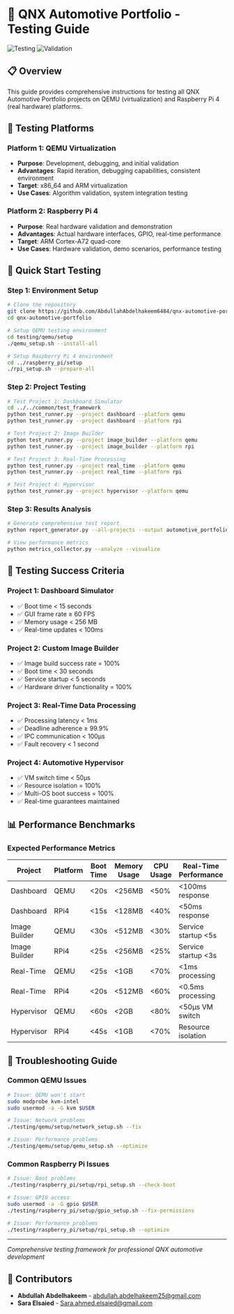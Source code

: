 # 🧪 QNX Automotive Portfolio - Testing Guide

![Testing](https://img.shields.io/badge/Testing-QEMU%20%7C%20RaspberryPi4-green.svg)
![Validation](https://img.shields.io/badge/Validation-Automated-blue.svg)

## 📋 Overview

This guide provides comprehensive instructions for testing all QNX Automotive Portfolio projects on QEMU (virtualization) and Raspberry Pi 4 (real hardware) platforms.

## 🎯 Testing Platforms

### Platform 1: QEMU Virtualization
- **Purpose**: Development, debugging, and initial validation
- **Advantages**: Rapid iteration, debugging capabilities, consistent environment
- **Target**: x86_64 and ARM virtualization
- **Use Cases**: Algorithm validation, system integration testing

### Platform 2: Raspberry Pi 4
- **Purpose**: Real hardware validation and demonstration
- **Advantages**: Actual hardware interfaces, GPIO, real-time performance
- **Target**: ARM Cortex-A72 quad-core
- **Use Cases**: Hardware validation, demo scenarios, performance testing

## 🚀 Quick Start Testing

### Step 1: Environment Setup
```bash
# Clone the repository
git clone https://github.com/AbdullahAbdelhakeem6484/qnx-automotive-portfolio.git
cd qnx-automotive-portfolio

# Setup QEMU testing environment
cd testing/qemu/setup
./qemu_setup.sh --install-all

# Setup Raspberry Pi 4 environment
cd ../raspberry_pi/setup
./rpi_setup.sh --prepare-all
```

### Step 2: Project Testing
```bash
# Test Project 1: Dashboard Simulator
cd ../../common/test_framework
python test_runner.py --project dashboard --platform qemu
python test_runner.py --project dashboard --platform rpi

# Test Project 2: Image Builder
python test_runner.py --project image_builder --platform qemu
python test_runner.py --project image_builder --platform rpi

# Test Project 3: Real-Time Processing
python test_runner.py --project real_time --platform qemu
python test_runner.py --project real_time --platform rpi

# Test Project 4: Hypervisor
python test_runner.py --project hypervisor --platform qemu
```

### Step 3: Results Analysis
```bash
# Generate comprehensive test report
python report_generator.py --all-projects --output automotive_portfolio_report.html

# View performance metrics
python metrics_collector.py --analyze --visualize
```

## 🎯 Testing Success Criteria

### Project 1: Dashboard Simulator
- ✅ Boot time < 15 seconds
- ✅ GUI frame rate ≥ 60 FPS
- ✅ Memory usage < 256 MB
- ✅ Real-time updates < 100ms

### Project 2: Custom Image Builder
- ✅ Image build success rate = 100%
- ✅ Boot time < 30 seconds
- ✅ Service startup < 5 seconds
- ✅ Hardware driver functionality = 100%

### Project 3: Real-Time Data Processing
- ✅ Processing latency < 1ms
- ✅ Deadline adherence ≥ 99.9%
- ✅ IPC communication < 100μs
- ✅ Fault recovery < 1 second

### Project 4: Automotive Hypervisor
- ✅ VM switch time < 50μs
- ✅ Resource isolation = 100%
- ✅ Multi-OS boot success = 100%
- ✅ Real-time guarantees maintained

## 📊 Performance Benchmarks

### Expected Performance Metrics

| Project | Platform | Boot Time | Memory Usage | CPU Usage | Real-Time Performance |
|---------|----------|-----------|--------------|-----------|----------------------|
| Dashboard | QEMU | <20s | <256MB | <50% | <100ms response |
| Dashboard | RPi4 | <15s | <128MB | <40% | <50ms response |
| Image Builder | QEMU | <30s | <512MB | <30% | Service startup <5s |
| Image Builder | RPi4 | <25s | <256MB | <25% | Service startup <3s |
| Real-Time | QEMU | <25s | <1GB | <70% | <1ms processing |
| Real-Time | RPi4 | <20s | <512MB | <60% | <0.5ms processing |
| Hypervisor | QEMU | <60s | <2GB | <80% | <50μs VM switch |
| Hypervisor | RPi4 | <45s | <1GB | <70% | Resource isolation |

## 🔧 Troubleshooting Guide

### Common QEMU Issues
```bash
# Issue: QEMU won't start
sudo modprobe kvm-intel
sudo usermod -a -G kvm $USER

# Issue: Network problems
./testing/qemu/setup/network_setup.sh --fix

# Issue: Performance problems
./testing/qemu/setup/qemu_setup.sh --optimize
```

### Common Raspberry Pi Issues
```bash
# Issue: Boot problems
./testing/raspberry_pi/setup/rpi_setup.sh --check-boot

# Issue: GPIO access
sudo usermod -a -G gpio $USER
./testing/raspberry_pi/setup/gpio_setup.sh --fix-permissions

# Issue: Performance problems
./testing/raspberry_pi/setup/rpi_setup.sh --optimize
```

---

*Comprehensive testing framework for professional QNX automotive development*

## 👥 Contributors

- **Abdullah Abdelhakeem** - abdullah.abdelhakeem25@gmail.com
- **Sara Elsaied** - Sara.ahmed.elsaied@gmail.com 